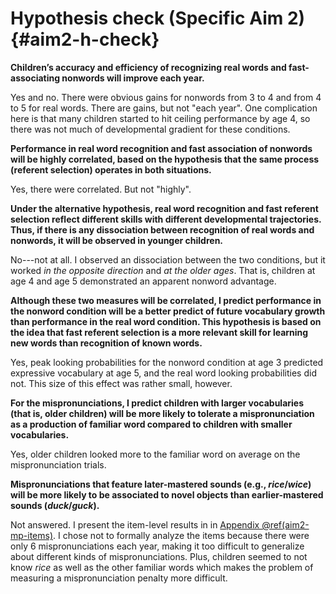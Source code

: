
Hypothesis check (Specific Aim 2) {#aim2-h-check}
========================================================================

**Children’s accuracy and efficiency of recognizing real words and
fast-associating nonwords will improve each year.**

Yes and no. There were obvious gains for nonwords from 3 to 4 and from 4
to 5 for real words. There are gains, but not "each year". One
complication here is that many children started to hit ceiling
performance by age 4, so there was not much of developmental gradient
for these conditions.

**Performance in real word recognition and fast association of 
nonwords will be highly correlated, based on the hypothesis that the
same process (referent selection) operates in both situations.**

Yes, there were correlated. But not "highly".

**Under the alternative hypothesis, real word recognition and fast
referent selection reflect different skills with different
developmental trajectories. Thus, if there is any dissociation
between recognition of real words and nonwords, it will be observed
in younger children.**
    
No---not at all. I observed an dissociation between the two conditions,
but it worked *in the opposite direction* and *at the older ages*. That
is, children at age 4 and age 5 demonstrated an apparent nonword
advantage.

**Although these two measures will be correlated, I predict
performance in the nonword condition will be a better predict of
future vocabulary growth than performance in the real word
condition. This hypothesis is based on the idea that fast referent
selection is a more relevant skill for learning new words than
recognition of known words.**

Yes, peak looking probabilities for the nonword condition at age 3 predicted
expressive vocabulary at age 5, and the real word looking probabilities did not.
This size of this effect was rather small, however.

**For the mispronunciations, I predict children with larger
vocabularies (that is, older children) will be more likely to
tolerate a mispronunciation as a production of familiar word
compared to children with smaller vocabularies.**

Yes, older children looked more to the familiar word on average on the mispronunciation trials.

**Mispronunciations that feature later-mastered sounds (e.g.,
*rice*/*wice*) will be more likely to be associated to novel objects
than earlier-mastered sounds (*duck*/*guck*).**

Not answered. I present the item-level results in in [Appendix
\@ref(aim2-mp-items)](#aim2-mp-items). I chose not to formally analyze
the items because there were only 6 mispronunciations each year, making
it too difficult to generalize about different kinds of
mispronunciations. Plus, children seemed to not know *rice* as well as
the other familiar words which makes the problem of measuring a
mispronunciation penalty more difficult.
